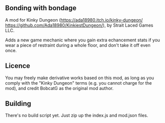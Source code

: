 
## Bonding with bondage

A mod for Kinky Dungeon (https://ada18980.itch.io/kinky-dungeon/ https://github.com/Ada18980/KinkiestDungeon/), by Strait Laced Games LLC.

Adds a new game mechanic where you gain extra echancement stats if you wear a piece of restraint during a whole floor, and don't take it off even once.

## Licence

You may freely make derivative works based on this mod, as long as you comply with the "Kinky Dungeon" terms (e.g. you cannot charge for the mod), and credit BobcatG as the original mod author.

## Building

There's no build script yet. Just zip up the index.js and mod.json files.

